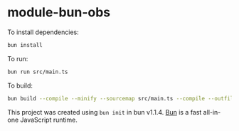 # module-bun-obs

To install dependencies:

```bash
bun install
```

To run:

```bash
bun run src/main.ts
```

To build:

```bash
bun build --compile --minify --sourcemap src/main.ts --compile --outfile ./dist/module-bun-obs
```

This project was created using `bun init` in bun v1.1.4. [Bun](https://bun.sh) is a fast all-in-one JavaScript runtime.

